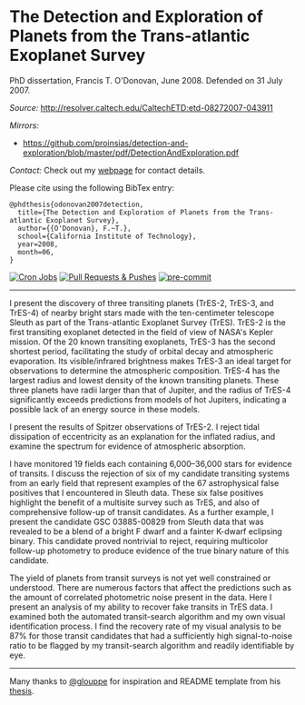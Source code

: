 # The Detection and Exploration of Planets from the Trans-atlantic Exoplanet Survey

PhD dissertation, Francis T. O'Donovan, June 2008. Defended on 31
July 2007.

_Source:_ <http://resolver.caltech.edu/CaltechETD:etd-08272007-043911>

_Mirrors:_

- https://github.com/proinsias/detection-and-exploration/blob/master/pdf/DetectionAndExploration.pdf

_Contact:_ Check out my [webpage](https://proinsias.github.io/about/) for contact details.

Please cite using the following BibTex entry:

```
@phdthesis{odonovan2007detection,
  title={The Detection and Exploration of Planets from the Trans-atlantic Exoplanet Survey},
  author={{O'Donovan}, F.~T.},
  school={California Institute of Technology},
  year=2008,
  month=06,
}
```

[![Cron Jobs](https://github.com/proinsias/detection-and-exploration/workflows/Cron%20Jobs/badge.svg)](https://github.com/proinsias/detection-and-exploration/actions/workflows/cronjobs.yml)
[![Pull Requests & Pushes](https://github.com/proinsias/detection-and-exploration/workflows/Pull%20Requests%20%26%20Pushes/badge.svg)](https://github.com/proinsias/detection-and-exploration/actions/workflows/pull-requests-and-pushes.yml)
[![pre-commit](https://img.shields.io/badge/pre--commit-enabled-brightgreen?logo=pre-commit&logoColor=white)](https://github.com/pre-commit/pre-commit)

______________________________________________________________________

I present the discovery of three transiting planets (TrES-2, TrES-3,
and TrES-4) of nearby bright stars made with the ten-centimeter
telescope Sleuth as part of the Trans-atlantic Exoplanet Survey
(TrES). TrES-2 is the first transiting exoplanet detected in the field
of view of NASA's Kepler mission. Of the 20 known transiting
exoplanets, TrES-3 has the second shortest period, facilitating the
study of orbital decay and atmospheric evaporation. Its
visible/infrared brightness makes TrES-3 an ideal target for
observations to determine the atmospheric composition. TrES-4 has the
largest radius and lowest density of the known transiting
planets. These three planets have radii larger than that of Jupiter,
and the radius of TrES-4 significantly exceeds predictions from models
of hot Jupiters, indicating a possible lack of an energy source in
these models.

I present the results of Spitzer observations of TrES-2. I reject
tidal dissipation of eccentricity as an explanation for the inflated
radius, and examine the spectrum for evidence of atmospheric
absorption.

I have monitored 19 fields each containing 6,000–36,000 stars for
evidence of transits. I discuss the rejection of six of my candidate
transiting systems from an early field that represent examples of the
67 astrophysical false positives that I encountered in Sleuth
data. These six false positives highlight the benefit of a multisite
survey such as TrES, and also of comprehensive follow-up of transit
candidates. As a further example, I present the candidate GSC
03885-00829 from Sleuth data that was revealed to be a blend of a
bright F dwarf and a fainter K-dwarf eclipsing binary. This candidate
proved nontrivial to reject, requiring multicolor follow-up photometry
to produce evidence of the true binary nature of this candidate.

The yield of planets from transit surveys is not yet well constrained
or understood. There are numerous factors that affect the predictions
such as the amount of correlated photometric noise present in the
data. Here I present an analysis of my ability to recover fake
transits in TrES data. I examined both the automated transit-search
algorithm and my own visual identification process. I find the
recovery rate of my visual analysis to be 87% for those transit
candidates that had a sufficiently high signal-to-noise ratio to be
flagged by my transit-search algorithm and readily identifiable by
eye.

______________________________________________________________________

Many thanks to [@glouppe](https://twitter.com/glouppe/) for
inspiration and README template from his
[thesis](https://github.com/glouppe/phd-thesis).
